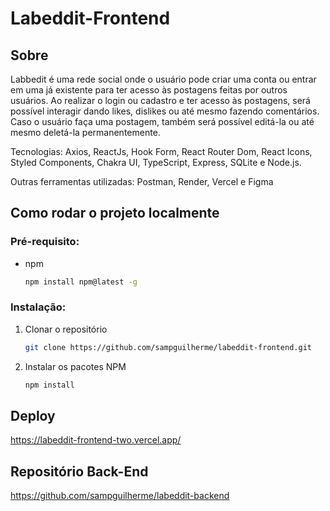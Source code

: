# Labeddit-Frontend

## Sobre
Labbedit é uma rede social onde o usuário pode criar uma conta ou entrar em uma já existente para ter
acesso às postagens feitas por outros usuários. Ao realizar o login ou cadastro e ter acesso às
postagens, será possível interagir dando likes, dislikes ou até mesmo fazendo comentários. Caso o
usuário faça uma postagem, também será possível editá-la ou até mesmo deletá-la permanentemente.

Tecnologias: Axios, ReactJs, Hook Form, React Router Dom, React Icons, Styled Components,
Chakra UI, TypeScript, Express, SQLite e Node.js.

Outras ferramentas utilizadas: Postman, Render, Vercel e Figma



## Como rodar o projeto localmente

### Pré-requisito:

* npm
    ```sh
    npm install npm@latest -g
    ```

### Instalação:

1. Clonar o repositório
    ```sh
    git clone https://github.com/sampguilherme/labeddit-frontend.git
    ```
2. Instalar os pacotes NPM
    ```sh
    npm install
    ```


## Deploy
https://labeddit-frontend-two.vercel.app/

## Repositório Back-End
https://github.com/sampguilherme/labeddit-backend